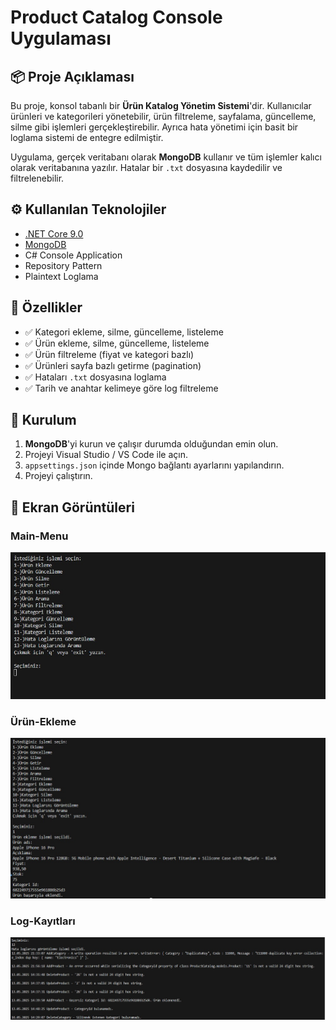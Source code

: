 # Product Catalog Console Uygulaması

## 📦 Proje Açıklaması

Bu proje, konsol tabanlı bir **Ürün Katalog Yönetim Sistemi**'dir. Kullanıcılar ürünleri ve kategorileri yönetebilir, ürün filtreleme, sayfalama, güncelleme, silme gibi işlemleri gerçekleştirebilir. Ayrıca hata yönetimi için basit bir loglama sistemi de entegre edilmiştir.

Uygulama, gerçek veritabanı olarak **MongoDB** kullanır ve tüm işlemler kalıcı olarak veritabanına yazılır. Hatalar bir `.txt` dosyasına kaydedilir ve filtrelenebilir.

## ⚙️ Kullanılan Teknolojiler

- [.NET Core 9.0](https://dotnet.microsoft.com/en-us/)
- [MongoDB](https://www.mongodb.com/)
- C# Console Application
- Repository Pattern
- Plaintext Loglama

## 🔧 Özellikler

- ✅ Kategori ekleme, silme, güncelleme, listeleme
- ✅ Ürün ekleme, silme, güncelleme, listeleme
- ✅ Ürün filtreleme (fiyat ve kategori bazlı)
- ✅ Ürünleri sayfa bazlı getirme (pagination)
- ✅ Hataları `.txt` dosyasına loglama
- ✅ Tarih ve anahtar kelimeye göre log filtreleme

## 🚀 Kurulum

1. **MongoDB**'yi kurun ve çalışır durumda olduğundan emin olun.
2. Projeyi Visual Studio / VS Code ile açın.
3. `appsettings.json` içinde Mongo bağlantı ayarlarını yapılandırın.
4. Projeyi çalıştırın.

## 📸 Ekran Görüntüleri
### Main-Menu
![Main-Menu](screenshots/Main-Menu.jpg)
### Ürün-Ekleme
![Ürün Ekleme](screenshots/Add-Product.jpg)
### Log-Kayıtları
![Error-Logs](screenshots/Error-logs.jpg)

